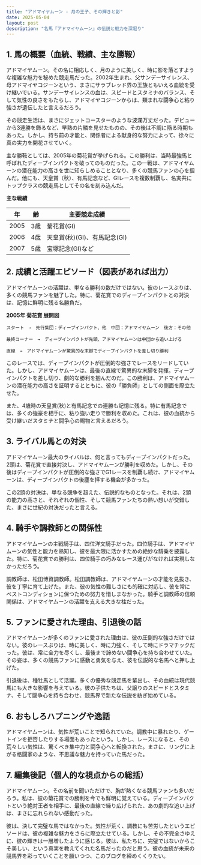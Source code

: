 ```yaml
---
title: "アドマイヤムーン - 月の王子、その輝きと影"
date: 2025-05-04
layout: post
description: "名馬『アドマイヤムーン』の伝説と魅力を深堀り"
---
```


## 1. 馬の概要（血統、戦績、主な勝鞍）

アドマイヤムーン。その名に相応しく、月のように美しく、時に影を落とすような複雑な魅力を秘めた競走馬だった。2002年生まれ、父サンデーサイレンス、母アドマイヤコジーンという、まさにサラブレッド界の王族ともいえる血統を受け継いでいる。サンデーサイレンスの血は、スピードとスタミナのバランス、そして気性の良さをもたらし、アドマイヤコジーンからは、類まれな闘争心と粘り強さが遺伝したと言えるだろう。

その競走生活は、まさにジェットコースターのような波瀾万丈だった。デビューから3連勝を飾るなど、早熟の片鱗を見せたものの、その後は不調に陥る時期もあった。しかし、持ち前の才能と、関係者による献身的な努力によって、徐々に真の実力を開花させていく。

主な勝鞍としては、2005年の菊花賞が挙げられる。この勝利は、当時最強馬と呼ばれたディープインパクトを破ってのものだった。この一戦は、アドマイヤムーンの潜在能力の高さを世に知らしめることとなり、多くの競馬ファンの心を掴んだ。他にも、天皇賞（秋）、有馬記念など、GIレースを複数制覇し、名実共にトップクラスの競走馬としてその名を刻み込んだ。

**主な戦績**

| 年 | 齢 | 主要競走成績 |
|---|---|---|
| 2005 | 3歳 | 菊花賞(GI) |
| 2006 | 4歳 | 天皇賞(秋)(GI)、有馬記念(GI) |
| 2007 | 5歳 | 宝塚記念(GI)など |


## 2. 成績と活躍エピソード（図表があれば出力）

アドマイヤムーンの活躍は、単なる勝利の数だけではない。彼のレースぶりは、多くの競馬ファンを魅了した。特に、菊花賞でのディープインパクトとの対決は、記憶に鮮明に残る名勝負だ。

**2005年 菊花賞 展開図**

```
スタート　→　先行集団：ディープインパクト、他　中団：アドマイヤムーン　後方：その他

最終コーナー　→　ディープインパクトが先頭、アドマイヤムーンは中団から追い上げる

直線　→　アドマイヤムーンが驚異的な末脚でディープインパクトを差し切り勝利
```

このレースでは、ディープインパクトが圧倒的な強さでレースをリードしていた。しかし、アドマイヤムーンは、最後の直線で驚異的な末脚を発揮。ディープインパクトを差し切り、劇的な勝利を掴んだのだ。この勝利は、アドマイヤムーンの潜在能力の高さを証明するとともに、彼の「勝負師」としての側面を際立たせた。

また、4歳時の天皇賞(秋)と有馬記念での連勝も記憶に残る。特に有馬記念では、多くの強豪を相手に、粘り強い走りで勝利を収めた。これは、彼の血統から受け継いだスタミナと闘争心の賜物と言えるだろう。

## 3. ライバル馬との対決

アドマイヤムーン最大のライバルは、何と言ってもディープインパクトだった。2頭は、菊花賞で直接対決し、アドマイヤムーンが勝利を収めた。しかし、その後はディープインパクトが圧倒的な強さでG1レースを制覇し続け、アドマイヤムーンは、ディープインパクトの後塵を拝する機会が多かった。

この2頭の対決は、単なる競争を超えた、伝説的なものとなった。それは、2頭の能力の高さと、それぞれの個性、そして競馬ファンたちの熱い想いが交錯した、まさに世紀の対決だったと言える。


## 4. 騎手や調教師との関係性

アドマイヤムーンの主戦騎手は、四位洋文騎手だった。四位騎手は、アドマイヤムーンの気性と能力を熟知し、彼を最大限に活かすための絶妙な騎乗を披露した。特に、菊花賞での勝利は、四位騎手の巧みなレース運びがなければ実現しなかっただろう。

調教師は、松田博資調教師。松田調教師は、アドマイヤムーンの才能を見抜き、彼を丁寧に育て上げた。また、彼の気性の難しさにも的確に対応し、彼を常にベストコンディションに保つための努力を惜しまなかった。騎手と調教師の信頼関係は、アドマイヤムーンの活躍を支える大きな柱だった。


## 5. ファンに愛された理由、引退後の話

アドマイヤムーンが多くのファンに愛された理由は、彼の圧倒的な強さだけではない。彼のレースぶりは、時に美しく、時に力強く、そして時にドラマチックだった。彼は、常に全力を尽くし、最後まで諦めない闘争心を持ち合わせていた。その姿は、多くの競馬ファンに感動と勇気を与え、彼を伝説的な名馬へと押し上げた。

引退後は、種牡馬として活躍。多くの優秀な競走馬を輩出し、その血統は現代競馬にも大きな影響を与えている。彼の子供たちは、父譲りのスピードとスタミナ、そして闘争心を持ち合わせ、競馬界で新たな伝説を紡ぎ始めている。


## 6. おもしろハプニングや逸話

アドマイヤムーンは、気性が荒いことで知られていた。調教中に暴れたり、ゲートインを拒否したりする場面もあったという。しかし、レースになると、その荒々しい気性は、驚くべき集中力と闘争心へと転換された。まさに、リングに上がる格闘家のような、不思議な魅力を持っていた馬だった。


## 7. 編集後記（個人的な視点からの総括）

アドマイヤムーン。その名前を聞いただけで、胸が熱くなる競馬ファンも多いだろう。私は、彼の菊花賞での勝利を今でも鮮明に覚えている。ディープインパクトという絶対王者を相手に、最後の直線で繰り広げられた、あの劇的な追い上げは、まさに忘れられない感動だった。

彼は、決して完璧な馬ではなかった。気性が荒く、調教にも苦労したというエピソードは、彼の複雑な魅力をさらに際立たせている。しかし、その不完全さゆえに、彼の輝きは一層増したように感じる。彼は、私たちに、完璧ではないからこそ美しい、という真実を教えてくれた名馬だったのだと思う。彼の血統が未来の競馬界を彩っていくことを願いつつ、このブログを締めくくりたい。
